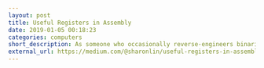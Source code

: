 ```yaml
---
layout: post
title: Useful Registers in Assembly
date: 2019-01-05 00:18:23
categories: computers
short_description: As someone who occasionally reverse-engineers binaries, whether for analysis purposes or for a CTF, it can be difficult to remember the purpose of many of the registers.
external_url: https://medium.com/@sharonlin/useful-registers-in-assembly-d9a9da22cdd9
---
```

